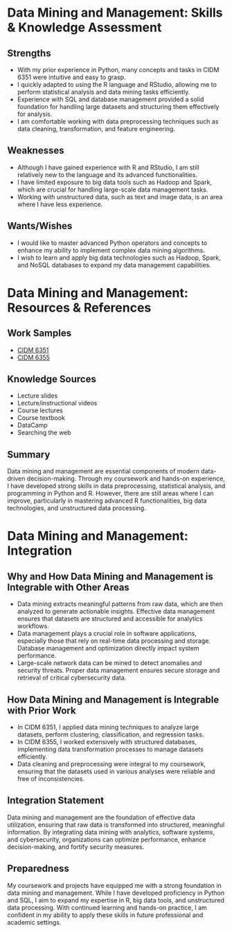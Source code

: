 # Data Mining and Management: Skills & Knowledge Assessment

## Strengths
- With my prior experience in Python, many concepts and tasks in CIDM 6351 were intuitive and easy to grasp.
- I quickly adapted to using the R language and RStudio, allowing me to perform statistical analysis and data mining tasks efficiently.
- Experience with SQL and database management provided a solid foundation for handling large datasets and structuring them effectively for analysis.
- I am comfortable working with data preprocessing techniques such as data cleaning, transformation, and feature engineering.

## Weaknesses
- Although I have gained experience with R and RStudio, I am still relatively new to the language and its advanced functionalities.
- I have limited exposure to big data tools such as Hadoop and Spark, which are crucial for handling large-scale data management tasks.
- Working with unstructured data, such as text and image data, is an area where I have less experience.

## Wants/Wishes
- I would like to master advanced Python operators and concepts to enhance my ability to implement complex data mining algorithms.
- I wish to learn and apply big data technologies such as Hadoop, Spark, and NoSQL databases to expand my data management capabilities.

# Data Mining and Management: Resources & References

## Work Samples
- [CIDM 6351](https://github.com/BenGCollier/CIDM-6351/tree/main)
- [CIDM 6355](https://github.com/BenGCollier/CIDM-6355)

## Knowledge Sources
- Lecture slides
- Lecture/instructional videos
- Course lectures
- Course textbook
- DataCamp
- Searching the web

## Summary
Data mining and management are essential components of modern data-driven decision-making. Through my coursework and hands-on experience, I have developed strong skills in data preprocessing, statistical analysis, and programming in Python and R. However, there are still areas where I can improve, particularly in mastering advanced R functionalities, big data technologies, and unstructured data processing.

# Data Mining and Management: Integration

## Why and How Data Mining and Management is Integrable with Other Areas
-  Data mining extracts meaningful patterns from raw data, which are then analyzed to generate actionable insights. Effective data management ensures that datasets are structured and accessible for analytics workflows.
-  Data management plays a crucial role in software applications, especially those that rely on real-time data processing and storage. Database management and optimization directly impact system performance.
-  Large-scale network data can be mined to detect anomalies and security threats. Proper data management ensures secure storage and retrieval of critical cybersecurity data.

## How Data Mining and Management is Integrable with Prior Work
- In CIDM 6351, I applied data mining techniques to analyze large datasets, perform clustering, classification, and regression tasks.
- In CIDM 6355, I worked extensively with structured databases, implementing data transformation processes to manage datasets efficiently.
- Data cleaning and preprocessing were integral to my coursework, ensuring that the datasets used in various analyses were reliable and free of inconsistencies.

## Integration Statement
Data mining and management are the foundation of effective data utilization, ensuring that raw data is transformed into structured, meaningful information. By integrating data mining with analytics, software systems, and cybersecurity, organizations can optimize performance, enhance decision-making, and fortify security measures.

## Preparedness
My coursework and projects have equipped me with a strong foundation in data mining and management. While I have developed proficiency in Python and SQL, I aim to expand my expertise in R, big data tools, and unstructured data processing. With continued learning and hands-on practice, I am confident in my ability to apply these skills in future professional and academic settings.
